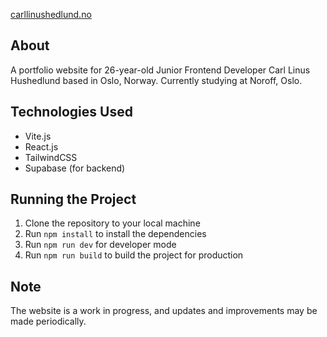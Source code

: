 [carllinushedlund.no](https://carl-linus-hedlund-devs.vercel.app/)

## About

A portfolio website for 26-year-old Junior Frontend Developer Carl Linus Hushedlund based in Oslo, Norway. Currently studying at Noroff, Oslo.

## Technologies Used

- Vite.js
- React.js
- TailwindCSS
- Supabase (for backend)

## Running the Project

1. Clone the repository to your local machine
2. Run `npm install` to install the dependencies
3. Run `npm run dev` for developer mode
4. Run `npm run build` to build the project for production

## Note

The website is a work in progress, and updates and improvements may be made periodically.

